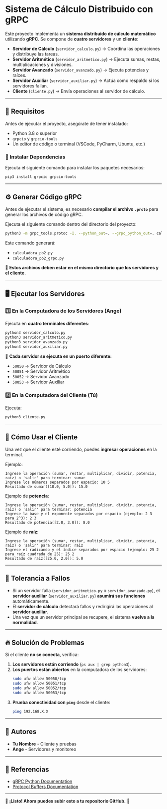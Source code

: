 # Sistema de Cálculo Distribuido con gRPC

Este proyecto implementa un **sistema distribuido de cálculo matemático** utilizando **gRPC**. Se compone de **cuatro servidores** y un **cliente**:

- **Servidor de Cálculo** (`servidor_calculo.py`) → Coordina las operaciones y distribuye las tareas.
- **Servidor Aritmético** (`servidor_aritmetico.py`) → Ejecuta sumas, restas, multiplicaciones y divisiones.
- **Servidor Avanzado** (`servidor_avanzado.py`) → Ejecuta potencias y raíces.
- **Servidor Auxiliar** (`servidor_auxiliar.py`) → Actúa como respaldo si los servidores fallan.
- **Cliente** (`cliente.py`) → Envía operaciones al servidor de cálculo.

---

## 🚀 **Requisitos**
Antes de ejecutar el proyecto, asegúrate de tener instalado:

- Python 3.8 o superior
- `grpcio` y `grpcio-tools`
- Un editor de código o terminal (VSCode, PyCharm, Ubuntu, etc.)

### **🔹 Instalar Dependencias**
Ejecuta el siguiente comando para instalar los paquetes necesarios:

```sh
pip3 install grpcio grpcio-tools
```

---

## ⚙️ **Generar Código gRPC**
Antes de ejecutar el sistema, es necesario **compilar el archivo `.proto`** para generar los archivos de código gRPC.

Ejecuta el siguiente comando dentro del directorio del proyecto:

```sh
python3 -m grpc_tools.protoc -I. --python_out=. --grpc_python_out=. calculadora.proto
```

Este comando generará:
- `calculadora_pb2.py`
- `calculadora_pb2_grpc.py`

📌 **Estos archivos deben estar en el mismo directorio que los servidores y el cliente.**

---

## 🖥️ **Ejecutar los Servidores**
### **1️⃣ En la Computadora de los Servidores (Ange)**
Ejecuta en **cuatro terminales diferentes**:

```sh
python3 servidor_calculo.py
python3 servidor_aritmetico.py
python3 servidor_avanzado.py
python3 servidor_auxiliar.py
```

📌 **Cada servidor se ejecuta en un puerto diferente:**
- `50050` → Servidor de Cálculo
- `50051` → Servidor Aritmético
- `50052` → Servidor Avanzado
- `50053` → Servidor Auxiliar

### **2️⃣ En la Computadora del Cliente (Tú)**
Ejecuta:

```sh
python3 cliente.py
```

---

## 📡 **Cómo Usar el Cliente**
Una vez que el cliente esté corriendo, puedes **ingresar operaciones** en la terminal.

Ejemplo:
```
Ingrese la operación (sumar, restar, multiplicar, dividir, potencia, raiz) o 'salir' para terminar: sumar
Ingrese los números separados por espacio: 10 5
Resultado de sumar([10.0, 5.0]): 15.0
```

Ejemplo de **potencia**:
```
Ingrese la operación (sumar, restar, multiplicar, dividir, potencia, raiz) o 'salir' para terminar: potencia
Ingrese la base y el exponente separados por espacio (ejemplo: 2 3 para 2^3): 2 3
Resultado de potencia([2.0, 3.0]): 8.0
```

Ejemplo de **raíz**:
```
Ingrese la operación (sumar, restar, multiplicar, dividir, potencia, raiz) o 'salir' para terminar: raiz
Ingrese el radicando y el índice separados por espacio (ejemplo: 25 2 para raíz cuadrada de 25): 25 2
Resultado de raiz([25.0, 2.0]): 5.0
```

---

## 🔄 **Tolerancia a Fallos**
- Si un servidor falla (`servidor_aritmetico.py` o `servidor_avanzado.py`), el **servidor auxiliar** (`servidor_auxiliar.py`) **asumirá sus funciones** automáticamente.
- El **servidor de cálculo** detectará fallos y redirigirá las operaciones al **servidor auxiliar**.
- Una vez que un servidor principal se recupere, el sistema **vuelve a la normalidad**.

---

## 🔥 **Solución de Problemas**
Si el cliente **no se conecta**, verifica:
1. **Los servidores están corriendo** (`ps aux | grep python3`).
2. **Los puertos están abiertos** en la computadora de los servidores:
   ```sh
   sudo ufw allow 50050/tcp
   sudo ufw allow 50051/tcp
   sudo ufw allow 50052/tcp
   sudo ufw allow 50053/tcp
   ```
3. **Prueba conectividad con `ping`** desde el cliente:
   ```sh
   ping 192.168.X.X
   ```

---

## 📜 **Autores**
- **Tu Nombre** - Cliente y pruebas
- **Ange** - Servidores y monitoreo

---

## 📎 **Referencias**
- [gRPC Python Documentation](https://grpc.io/docs/languages/python/)
- [Protocol Buffers Documentation](https://developers.google.com/protocol-buffers/)

---

🚀 **¡Listo! Ahora puedes subir esto a tu repositorio GitHub.** 🎯
